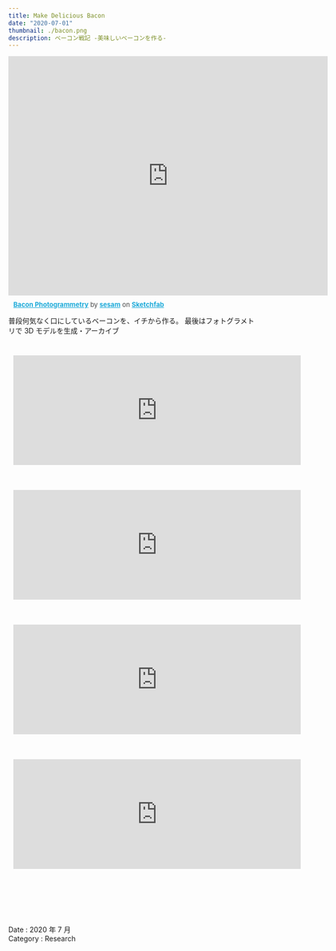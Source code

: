 ```yaml
---
title: Make Delicious Bacon
date: "2020-07-01"
thumbnail: ./bacon.png
description: ベーコン戦記 -美味しいベーコンを作る-
---
```


<div class="sketchfab-embed-wrapper">
    <iframe title="A 3D model" width="640" height="480" src="https://sketchfab.com/models/4b738e8596fe4a31bda33becc7de1f13/embed?autostart=0&amp;ui_controls=1&amp;ui_infos=1&amp;ui_inspector=1&amp;ui_stop=1&amp;ui_watermark=1&amp;ui_watermark_link=1" frameborder="0" allow="autoplay; fullscreen; vr" mozallowfullscreen="true" webkitallowfullscreen="true"></iframe>
    <p style="font-size: 13px; font-weight: normal; margin: 10px; color: #4A4A4A;">
        <a href="https://sketchfab.com/3d-models/bacon-photogrammetry-4b738e8596fe4a31bda33becc7de1f13?utm_medium=embed&utm_source=website&utm_campaign=share-popup" target="_blank" style="font-weight: bold; color: #1CAAD9;">Bacon Photogrammetry</a>
        by <a href="https://sketchfab.com/sesam353?utm_medium=embed&utm_source=website&utm_campaign=share-popup" target="_blank" style="font-weight: bold; color: #1CAAD9;">sesam</a>
        on <a href="https://sketchfab.com?utm_medium=embed&utm_source=website&utm_campaign=share-popup" target="_blank" style="font-weight: bold; color: #1CAAD9;">Sketchfab</a>
    </p>
</div>

普段何気なく口にしているベーコンを、イチから作る。
最後はフォトグラメトリで 3D モデルを生成・アーカイブ

<div>
<iframe class="note-embed" src="https://note.com/embed/notes/nf9bb828698cf" style="border: 0; display: block; max-width: 600px; width: 60vw; padding: 10px; margin: 30px 0px; position: center; visibility: visible;" height="220"></iframe><script async src="https://note.com/scripts/embed.js" charset="utf-8"></script>
</div>
<div>
<iframe class="note-embed" src="https://note.com/embed/notes/nafeb3d4c8613" style="border: 0; display: block; max-width: 600px; width: 60vw; padding: 10px; margin: 30px 0px; position: center; visibility: visible;" height="220"></iframe><script async src="https://note.com/scripts/embed.js" charset="utf-8"></script>
</div>
<div>
<iframe class="note-embed" src="https://note.com/embed/notes/n3d78d667339b" style="border: 0; display: block; max-width: 600px; width: 60vw; padding: 10px; margin: 30px 0px; position: center; visibility: visible;" height="220"></iframe><script async src="https://note.com/scripts/embed.js" charset="utf-8"></script>
</div>
<div>
<iframe class="note-embed" src="https://note.com/embed/notes/ncddc60df8b6c" style="border: 0; display: block; max-width: 600px; width: 60vw; padding: 10px; margin: 30px 0px; position: center; visibility: visible;" height="220"></iframe><script async src="https://note.com/scripts/embed.js" charset="utf-8"></script>
</div>
<p>　<br></br>　</p>

Date : 2020 年 7 月  
Category : Research
